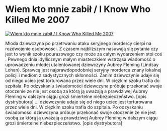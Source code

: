 Wiem kto mnie zabił / I Know Who Killed Me 2007 
=============
[![Wiem kto mnie zabił / I Know Who Killed Me 2007 ](http://vidos.pl/images/player.gif)](http://vidos.pl/wiem-kto-mnie-zabil-i-know-who-killed-me-2007)

 Młoda dziewczyna po przetrwaniu ataku seryjnego mordercy cierpi na rozdwojenie osobowości. Z czasem najbliższym nasuwają się pytania czy jest to wynik szoku pourazowego czy może za całym wydarzeniem stoi coś . Pewnego dnia idyllicznym małym miasteczkiem wstrząsa wiadomość o uprowadzeniu młodej utalentowanej dziewczyny Aubrey Fleming (Lindsay Lohan). Sprawcą jest najprawdopodobniej seryjny morderca znany lokalnej policji i mediom z sadystycznych skłonności. Zanim dziewczynie udaje się od niego uciec jest torturowana przez wiele dni. W ciężkim szoku trafia do szpitala. Po odzyskaniu świadomości dziewczyna próbuje przekonać swoje otoczenie że nie jest osobą za którą ją uważają a prawdziwej Aubrey Fleming w dalszym ciągu grozi śmiertelne niebezpieczeństwo. [opis dystrybutora]  ... dziewczynie udaje się od niego uciec jest torturowana przez wiele dni. W ciężkim szoku trafia do szpitala. Po odzyskaniu świadomości dziewczyna próbuje przekonać swoje otoczenie że nie jest osobą za którą ją uważają a prawdziwej Aubrey Fleming w dalszym ciągu grozi śmiertelne niebezpieczeństwo. [opis dystrybutora]
